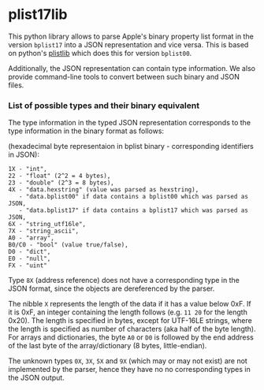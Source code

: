 # plist17lib
This python library allows to parse Apple's binary property list format in the version `bplist17` into a JSON representation and vice versa.
This is based on python's [plistlib](https://docs.python.org/3/library/plistlib.html) which does this for version `bplist00`.

Additionally, the JSON representation can contain type information.
We also provide command-line tools to convert between such binary and JSON files.

### List of possible types and their binary equivalent
The type information in the typed JSON representation corresponds to the type information in the binary format as follows:

(hexadecimal byte representaion in bplist binary - corresponding identifiers in JSON):
```
1X - "int",
22 - "float" (2^2 = 4 bytes), 
23 - "double" (2^3 = 8 bytes),
4X - "data.hexstring" (value was parsed as hexstring),
   - "data.bplist00" if data contains a bplist00 which was parsed as JSON,
   - "data.bplist17" if data contains a bplist17 which was parsed as JSON,
6X - "string_utf16le",
7X - "string_ascii",
A0 - "array",
B0/C0 - "bool" (value true/false),
D0 - "dict",
E0 - "null",
FX - "uint"
```
Type `8X` (address reference) does not have a corresponding type in the JSON format, since the objects are dereferenced by the parser.

The nibble `X` represents the length of the data if it has a value below 0xF. If it is 0xF, an integer containing the length follows (e.g. `11 20` for the length 0x20).
The length is specified in bytes, except for UTF-16LE strings, where the length is specified as number of characters (aka half of the byte length). \
For arrays and dictionaries, the byte `A0` or `D0` is followed by the end address of the last byte of the array/dictionary (8 bytes, little-endian).

The unknown types `0X`, `3X`, `5X` and `9X` (which may or may not exist) are not implemented by the parser, hence they have no no corresponding types in the JSON output.
